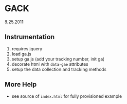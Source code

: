 # GACK
8.25.2011

## Instrumentation
1. requires jquery
2. load ga.js
3. setup ga.js (add your tracking number, init ga)
4. decorate html with `data-gae` attributes
5. setup the data collection and tracking methods

## More Help
* see source of `index.html` for fully provisioned example

